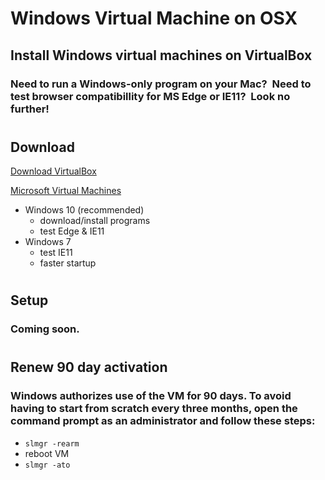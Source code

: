 # Windows Virtual Machine on OSX

## Install Windows virtual machines on VirtualBox

### Need to run a Windows-only program on your Mac?&nbsp; Need to test browser compatibillity for MS Edge or IE11?&nbsp; Look no further!

#

## Download

[Download VirtualBox](https://www.virtualbox.org/wiki/Downloads)

[Microsoft Virtual Machines](https://developer.microsoft.com/en-us/microsoft-edge/tools/vms/)

- Windows 10 (recommended) 
    - download/install programs
    - test Edge & IE11
- Windows 7
    - test IE11
    - faster startup

#

## Setup

### Coming soon.

#

## Renew 90 day activation

### Windows authorizes use of the VM for 90 days.  To avoid having to start from scratch every three months, open the command prompt as an administrator and follow these steps:

- `slmgr -rearm`
- reboot VM
- `slmgr -ato`